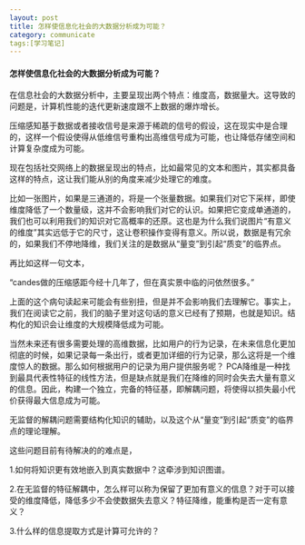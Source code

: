 ```yaml
---
layout: post
title: 怎样使信息化社会的大数据分析成为可能？
category: communicate
tags:[学习笔记]
---
```


#### 怎样使信息化社会的大数据分析成为可能？


在信息社会的大数据分析中，主要呈现出两个特点：维度高，数据量大。这导致的问题是，计算机性能的迭代更新速度跟不上数据的爆炸增长。

压缩感知基于数据或者接收信号是来源于稀疏的信号的假设，这在现实中是合理的，这样一个假设使得从低维信号重构出高维信号成为可能，也让降低存储空间和计算复杂度成为可能。

现在包括社交网络上的数据呈现出的特点，比如最常见的文本和图片，其实都具备这样的特点，这让我们能从别的角度来减少处理它的难度。

比如一张图片，如果是三通道的，将是一个张量数据。如果我们对它下采样，即使维度降低了一个数量级，这并不会影响我们对它的认识。如果把它变成单通道的，我们也可以利用我们的知识对它高概率的还原。这也是为什么我们说图片“有意义的维度”其实远低于它的尺寸，这让卷积操作变得有意义。所以说，数据是有冗余的，如果我们不停地降维，我们关注的是数据从“量变”到引起“质变”的临界点。

再比如这样一句文本，

“candes做的压缩感距今经十几年了，但在真实景中临的问依然很多。”

上面的这个病句读起来可能会有些别扭，但是并不会影响我们去理解它。事实上，我们在阅读它之前，我们的脑子里对这句话的意义已经有了预期，也就是知识。结构化的知识会让维度的大规模降低成为可能。

当然未来还有很多需要处理的高维数据，比如用户的行为记录，在未来信息化更加彻底的时候，如果记录每一条出行，或者更加详细的行为记录，那么这将是一个维度惊人的数据。那么如何根据用户的记录为用户提供服务呢？
PCA降维是一种找到最具代表性特征的线性方法，但是缺点就是我们在降维的同时会失去大量有意义的信息。因此，构建一个独立，完备的特征基，即解耦问题，将使得以损失最小代价获得最大信息成为可能。

无监督的解耦问题需要结构化知识的辅助，以及这个从“量变”到引起“质变”的临界点的理论理解。

这些问题目前有待解决的的难点是，

1.如何将知识更有效地嵌入到真实数据中？这牵涉到知识图谱。

2.在无监督的特征解耦中，怎么样可以称为保留了更加有意义的信息？对于可以接受的维度降低，降低多少不会使数据失去意义？特征降维，能重构是否一定有意义？

3.什么样的信息提取方式是计算可允许的？

